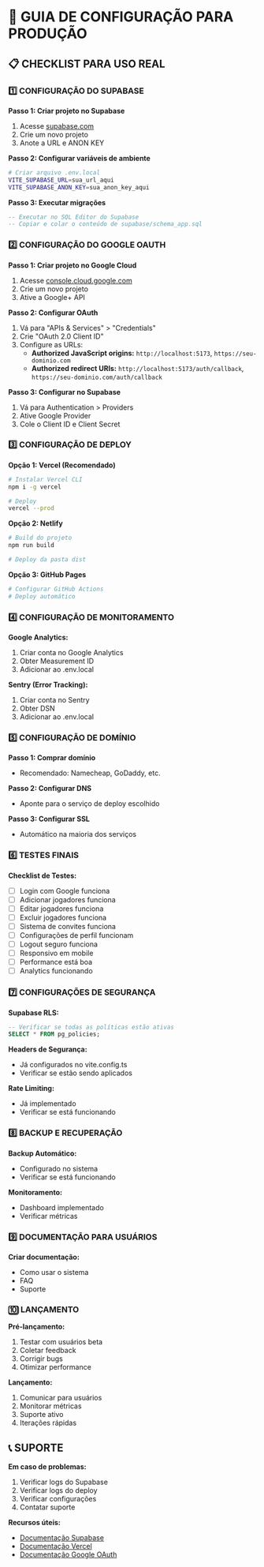 # 🚀 GUIA DE CONFIGURAÇÃO PARA PRODUÇÃO

## **📋 CHECKLIST PARA USO REAL**

### **1️⃣ CONFIGURAÇÃO DO SUPABASE**

**Passo 1: Criar projeto no Supabase**
1. Acesse [supabase.com](https://supabase.com)
2. Crie um novo projeto
3. Anote a URL e ANON KEY

**Passo 2: Configurar variáveis de ambiente**
```bash
# Criar arquivo .env.local
VITE_SUPABASE_URL=sua_url_aqui
VITE_SUPABASE_ANON_KEY=sua_anon_key_aqui
```

**Passo 3: Executar migrações**
```sql
-- Executar no SQL Editor do Supabase
-- Copiar e colar o conteúdo de supabase/schema_app.sql
```

### **2️⃣ CONFIGURAÇÃO DO GOOGLE OAUTH**

**Passo 1: Criar projeto no Google Cloud**
1. Acesse [console.cloud.google.com](https://console.cloud.google.com)
2. Crie um novo projeto
3. Ative a Google+ API

**Passo 2: Configurar OAuth**
1. Vá para "APIs & Services" > "Credentials"
2. Crie "OAuth 2.0 Client ID"
3. Configure as URLs:
   - **Authorized JavaScript origins:** `http://localhost:5173`, `https://seu-dominio.com`
   - **Authorized redirect URIs:** `http://localhost:5173/auth/callback`, `https://seu-dominio.com/auth/callback`

**Passo 3: Configurar no Supabase**
1. Vá para Authentication > Providers
2. Ative Google Provider
3. Cole o Client ID e Client Secret

### **3️⃣ CONFIGURAÇÃO DE DEPLOY**

**Opção 1: Vercel (Recomendado)**
```bash
# Instalar Vercel CLI
npm i -g vercel

# Deploy
vercel --prod
```

**Opção 2: Netlify**
```bash
# Build do projeto
npm run build

# Deploy da pasta dist
```

**Opção 3: GitHub Pages**
```bash
# Configurar GitHub Actions
# Deploy automático
```

### **4️⃣ CONFIGURAÇÃO DE MONITORAMENTO**

**Google Analytics:**
1. Criar conta no Google Analytics
2. Obter Measurement ID
3. Adicionar ao .env.local

**Sentry (Error Tracking):**
1. Criar conta no Sentry
2. Obter DSN
3. Adicionar ao .env.local

### **5️⃣ CONFIGURAÇÃO DE DOMÍNIO**

**Passo 1: Comprar domínio**
- Recomendado: Namecheap, GoDaddy, etc.

**Passo 2: Configurar DNS**
- Aponte para o serviço de deploy escolhido

**Passo 3: Configurar SSL**
- Automático na maioria dos serviços

### **6️⃣ TESTES FINAIS**

**Checklist de Testes:**
- [ ] Login com Google funciona
- [ ] Adicionar jogadores funciona
- [ ] Editar jogadores funciona
- [ ] Excluir jogadores funciona
- [ ] Sistema de convites funciona
- [ ] Configurações de perfil funcionam
- [ ] Logout seguro funciona
- [ ] Responsivo em mobile
- [ ] Performance está boa
- [ ] Analytics funcionando

### **7️⃣ CONFIGURAÇÕES DE SEGURANÇA**

**Supabase RLS:**
```sql
-- Verificar se todas as políticas estão ativas
SELECT * FROM pg_policies;
```

**Headers de Segurança:**
- Já configurados no vite.config.ts
- Verificar se estão sendo aplicados

**Rate Limiting:**
- Já implementado
- Verificar se está funcionando

### **8️⃣ BACKUP E RECUPERAÇÃO**

**Backup Automático:**
- Configurado no sistema
- Verificar se está funcionando

**Monitoramento:**
- Dashboard implementado
- Verificar métricas

### **9️⃣ DOCUMENTAÇÃO PARA USUÁRIOS**

**Criar documentação:**
- Como usar o sistema
- FAQ
- Suporte

### **🔟 LANÇAMENTO**

**Pré-lançamento:**
1. Testar com usuários beta
2. Coletar feedback
3. Corrigir bugs
4. Otimizar performance

**Lançamento:**
1. Comunicar para usuários
2. Monitorar métricas
3. Suporte ativo
4. Iterações rápidas

## **📞 SUPORTE**

**Em caso de problemas:**
1. Verificar logs do Supabase
2. Verificar logs do deploy
3. Verificar configurações
4. Contatar suporte

**Recursos úteis:**
- [Documentação Supabase](https://supabase.com/docs)
- [Documentação Vercel](https://vercel.com/docs)
- [Documentação Google OAuth](https://developers.google.com/identity/protocols/oauth2)



